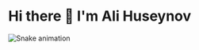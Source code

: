 # Hi there 👋 I'm Ali Huseynov

![Snake animation](https://github.com/thepiyushmalhotra/thepiyushmalhotra/blob/output/github-contribution-grid-snake.svg)
